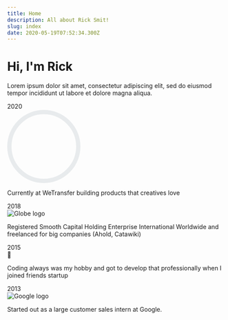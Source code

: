```yaml
---
title: Home
description: All about Rick Smit!
slug: index
date: 2020-05-19T07:52:34.300Z
---
```


<h1 class="leading-tight text-4xl font-semibold mb-4 mt-6 text-center pb-2 sm:text-5xl">Hi, I'm Rick</h1>

<p class="mb-12 text-center">Lorem ipsum dolor sit amet, consectetur adipiscing elit, sed do eiusmod tempor incididunt ut labore et dolore magna aliqua.<p>

<div class="updates">
  <div class="update">
    <div class="line"></div>
    <aside class="timestamp">2020</aside>
    <main class="info">
      <svg id="wetransfer-spinner" viewBox="0 0 170 170" height="170" width="170" shapeRendering="geometricPrecision"  xmlns="http://www.w3.org/2000/svg">
        <circle
          r="80"
          cx="85"
          cy="85"
          fill="transparent"
          stroke="rgb(232, 235, 237)"
          stroke-dashoffset="0"
          stroke-width="10"
        />
      </svg>
      <p>Currently at WeTransfer building products that creatives love</p>
    </main>
  </div>
  <div class="update">
    <div class="line"></div>
    <aside class="timestamp">2018</aside>
    <main class="info">
      <img src="/images/uploads/globe-logo.png" alt="Globe logo">
    <p>Registered Smooth Capital Holding Enterprise International Worldwide and freelanced for big companies (Ahold, Catawiki)</p>
    </main>
  </div>
  <div class="update">
    <div class="line"></div>
    <aside class="timestamp">2015</aside>
    <main class="info">
      <span class="emoji">🚀</span>
    <p>Coding always was my hobby and got to develop that professionally when I joined friends startup</p>
    </main>
  </div>
  <div class="update">
    <aside class="timestamp">2013</aside>
    <main class="info">
      <img src="/images/uploads/google-logo.png" alt="Google logo">
    <p>Started out as a large customer sales intern at Google.</p>
    </main>
  </div>

</div>
